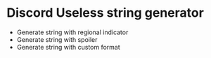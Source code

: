 # Discord Useless string generator

- Generate string with regional indicator
- Generate string with spoiler
- Generate string with custom format

